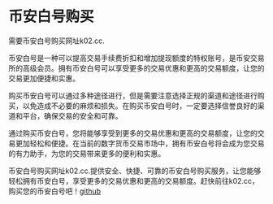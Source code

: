 # 币安白号购买

需要币安白号购买网址k02.cc.

币安白号是一种可以提高交易手续费折扣和增加提现额度的特权账号，是币安交易所的高级会员。拥有币安白号可以享受更多的交易优惠和更高的交易额度，让您的交易更加便捷和实惠。

购买币安白号可以通过多种途径进行，但是需要注意选择正规的渠道和途径进行购买，以免造成不必要的麻烦和损失。在购买币安白号时，一定要选择信誉良好的渠道和平台，确保交易的安全和可靠。

通过购买币安白号，您将能够享受到更多的交易优惠和更高的交易额度，让您的交易更加轻松和便捷。在当前的数字货币交易市场中，拥有币安白号将会成为您交易的有力助手，为您的交易带来更多的便利和实惠。

币安白号购买网址k02.cc.提供安全、快捷、可靠的币安白号购买服务，让您能够轻松拥有币安白号，享受更多的交易优惠和更高的交易额度。赶快前往k02.cc，购买您的币安白号吧！[github](https://github.com)